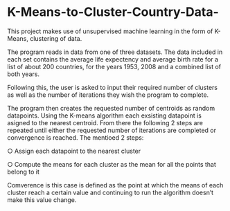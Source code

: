 # K-Means-to-Cluster-Country-Data-


This project makes use of unsupervised machine learning in the form of K-Means, clustering of data. 

The program reads in data from one of three datasets. The data included in each set contains the average life expectency and average birth rate for a list of about 200 countries, for the years 1953, 2008 and a combined list of both years.

Following this, the user is asked to input their required number of clusters as well as the number of iterations they wish the program to complete.

The program then creates the requested number of centroids as random datapoints. Using the K-means algorithm each exsisting datapoint is asigned to the nearest centroid. From there the following 2 steps are repeated until either the requested number of iterations are completed or convergence is reached. The mentioed 2 steps:

○ Assign each datapoint to the nearest cluster

○ Compute the means for each cluster as the mean for all the points that belong to it

Comverence is this case is defined as the point at which the means of each cluster reach a
certain value and continuing to run the algorithm doesn’t make this value change. 

